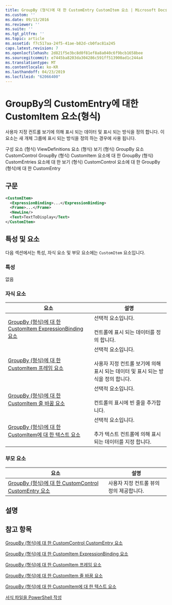 ```yaml
---
title: GroupBy (형식)에 대 한 CustomEntry CustomItem 요소 | Microsoft Docs
ms.custom: ''
ms.date: 09/13/2016
ms.reviewer: ''
ms.suite: ''
ms.tgt_pltfrm: ''
ms.topic: article
ms.assetid: f7c517aa-24f5-41ae-b82d-cb0fac81a245
caps.latest.revision: 7
ms.openlocfilehash: 2d821f5e3bc8d0f81ef8a8a040c6f9bcb1658bee
ms.sourcegitcommit: e7445ba8203da304286c591ff513900ad1c244a4
ms.translationtype: MT
ms.contentlocale: ko-KR
ms.lasthandoff: 04/23/2019
ms.locfileid: "62066400"
---
```

# <a name="customitem-element-for-customentry-for-groupby-format"></a>GroupBy의 CustomEntry에 대한 CustomItem 요소(형식)

사용자 지정 컨트롤 보기에 의해 표시 되는 데이터 및 표시 되는 방식을 정의 합니다. 이 요소는 새 개체 그룹에 표시 되는 방식을 정의 하는 경우에 사용 됩니다.

구성 요소 (형식) ViewDefinitions 요소 (형식) 보기 (형식) GroupBy 요소 CustomControl GroupBy (형식) CustomItem 요소에 대 한 GroupBy (형식) CustomEntries 요소에 대 한 보기 (형식) CustomControl 요소에 대 한 GroupBy (형식)에 대 한 CustomEntry

## <a name="syntax"></a>구문

```xml
<CustomItem>
  <ExpressionBinding>...</ExpressionBinding>
  <Frame>...</Frame>
  <NewLine/>
  <Text>TextToDisplay</Text>
</CustomItem>
```

## <a name="attributes-and-elements"></a>특성 및 요소

다음 섹션에서는 특성, 자식 요소 및 부모 요소에는 `CustomItem` 요소입니다.

### <a name="attributes"></a>특성

없음

### <a name="child-elements"></a>자식 요소

|요소|설명|
|-------------|-----------------|
|[GroupBy (형식)에 대 한 CustomItem ExpressionBinding 요소](./expressionbinding-element-for-customitem-for-groupby-format.md)|선택적 요소입니다.<br /><br /> 컨트롤에 표시 되는 데이터를 정의 합니다.|
|[GroupBy (형식)에 대 한 CustomItem 프레임 요소](./frame-element-for-customitem-for-groupby-format.md)|선택적 요소입니다.<br /><br /> 사용자 지정 컨트롤 보기에 의해 표시 되는 데이터 및 표시 되는 방식을 정의 합니다.|
|[GroupBy (형식)에 대 한 CustomItem 줄 바꿈 요소](./newline-element-for-customitem-for-groupby-format.md)|선택적 요소입니다.<br /><br /> 컨트롤의 표시에 빈 줄을 추가합니다.|
|[GroupBy (형식)에 대 한 CustomItem에 대 한 텍스트 요소](./text-element-for-customitem-for-groupby-format.md)|선택적 요소입니다.<br /><br /> 추가 텍스트 컨트롤에 의해 표시 되는 데이터를 지정 합니다.|

### <a name="parent-elements"></a>부모 요소

|요소|설명|
|-------------|-----------------|
|[GroupBy (형식)에 대 한 CustomControl CustomEntry 요소](./customentry-element-for-customcontrol-for-groupby-format.md)|사용자 지정 컨트롤 뷰의 정의 제공합니다.|

## <a name="remarks"></a>설명

## <a name="see-also"></a>참고 항목

[GroupBy (형식)에 대 한 CustomControl CustomEntry 요소](./customentry-element-for-customcontrol-for-groupby-format.md)

[GroupBy (형식)에 대 한 CustomItem ExpressionBinding 요소](./expressionbinding-element-for-customitem-for-groupby-format.md)

[GroupBy (형식)에 대 한 CustomItem 프레임 요소](./frame-element-for-customitem-for-groupby-format.md)

[GroupBy (형식)에 대 한 CustomItem 줄 바꿈 요소](./newline-element-for-customitem-for-groupby-format.md)

[GroupBy (형식)에 대 한 CustomItem에 대 한 텍스트 요소](./text-element-for-customitem-for-groupby-format.md)

[서식 파일을 PowerShell 작성](./writing-a-powershell-formatting-file.md)
